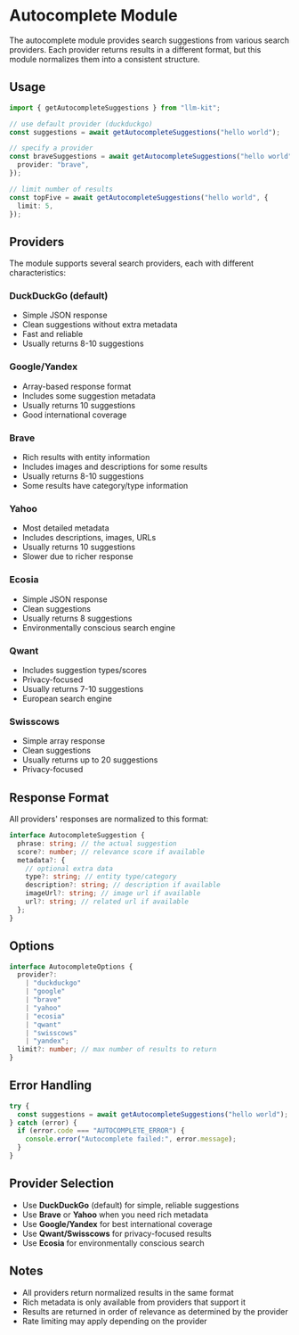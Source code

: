 # Autocomplete Module

The autocomplete module provides search suggestions from various search providers. Each provider returns results in a different format, but this module normalizes them into a consistent structure.

## Usage

```typescript
import { getAutocompleteSuggestions } from "llm-kit";

// use default provider (duckduckgo)
const suggestions = await getAutocompleteSuggestions("hello world");

// specify a provider
const braveSuggestions = await getAutocompleteSuggestions("hello world", {
  provider: "brave",
});

// limit number of results
const topFive = await getAutocompleteSuggestions("hello world", {
  limit: 5,
});
```

## Providers

The module supports several search providers, each with different characteristics:

### DuckDuckGo (default)

- Simple JSON response
- Clean suggestions without extra metadata
- Fast and reliable
- Usually returns 8-10 suggestions

### Google/Yandex

- Array-based response format
- Includes some suggestion metadata
- Usually returns 10 suggestions
- Good international coverage

### Brave

- Rich results with entity information
- Includes images and descriptions for some results
- Usually returns 8-10 suggestions
- Some results have category/type information

### Yahoo

- Most detailed metadata
- Includes descriptions, images, URLs
- Usually returns 10 suggestions
- Slower due to richer response

### Ecosia

- Simple JSON response
- Clean suggestions
- Usually returns 8 suggestions
- Environmentally conscious search engine

### Qwant

- Includes suggestion types/scores
- Privacy-focused
- Usually returns 7-10 suggestions
- European search engine

### Swisscows

- Simple array response
- Clean suggestions
- Usually returns up to 20 suggestions
- Privacy-focused

## Response Format

All providers' responses are normalized to this format:

```typescript
interface AutocompleteSuggestion {
  phrase: string; // the actual suggestion
  score?: number; // relevance score if available
  metadata?: {
    // optional extra data
    type?: string; // entity type/category
    description?: string; // description if available
    imageUrl?: string; // image url if available
    url?: string; // related url if available
  };
}
```

## Options

```typescript
interface AutocompleteOptions {
  provider?:
    | "duckduckgo"
    | "google"
    | "brave"
    | "yahoo"
    | "ecosia"
    | "qwant"
    | "swisscows"
    | "yandex";
  limit?: number; // max number of results to return
}
```

## Error Handling

```typescript
try {
  const suggestions = await getAutocompleteSuggestions("hello world");
} catch (error) {
  if (error.code === "AUTOCOMPLETE_ERROR") {
    console.error("Autocomplete failed:", error.message);
  }
}
```

## Provider Selection

- Use **DuckDuckGo** (default) for simple, reliable suggestions
- Use **Brave** or **Yahoo** when you need rich metadata
- Use **Google/Yandex** for best international coverage
- Use **Qwant/Swisscows** for privacy-focused results
- Use **Ecosia** for environmentally conscious search

## Notes

- All providers return normalized results in the same format
- Rich metadata is only available from providers that support it
- Results are returned in order of relevance as determined by the provider
- Rate limiting may apply depending on the provider
